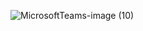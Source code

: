 ![MicrosoftTeams-image (10)](https://github.com/Biswo2002/Biswopaban_Nayak-Protfolio/assets/115777478/92e9b381-8056-434c-88ad-ecb5d2ce480b)
